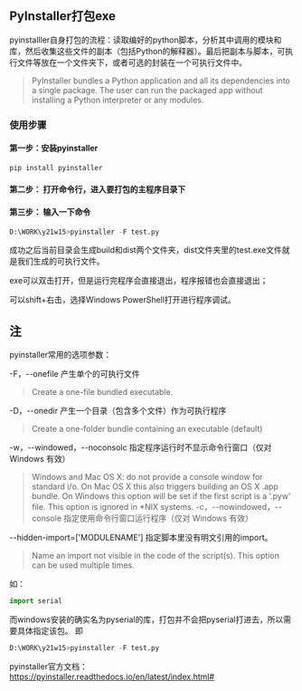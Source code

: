 ## PyInstaller打包exe
pyinstalller自身打包的流程：读取编好的python脚本，分析其中调用的模块和库，然后收集这些文件的副本（包括Python的解释器）。最后把副本与脚本，可执行文件等放在一个文件夹下，或者可选的封装在一个可执行文件中。

 > PyInstaller bundles a Python application and all its dependencies into a single package. The user can run the packaged app without installing a Python interpreter or any modules.

### 使用步骤
#### 第一步：安装pyinstaller
```python
pip install pyinstaller
```
#### 第二步： 打开命令行，进入要打包的主程序目录下
#### 第三步： 输入一下命令
```python
D:\WORK\y21w15>pyinstaller -F test.py
```
成功之后当前目录会生成build和dist两个文件夹，dist文件夹里的test.exe文件就是我们生成的可执行文件。

exe可以双击打开，但是运行完程序会直接退出，程序报错也会直接退出；

可以shift+右击，选择Windows PowerShell打开进行程序调试。

## 注

pyinstaller常用的选项参数：

-F，--onefile	产生单个的可执行文件
>Create a one-file bundled executable.

-D，--onedir	产生一个目录（包含多个文件）作为可执行程序
>Create a one-folder bundle containing an executable (default)

-w，--windowed，--noconsolc	指定程序运行时不显示命令行窗口（仅对 Windows 有效）
>Windows and Mac OS X: do not provide a console window for standard i/o. On Mac OS X this also triggers building an OS X .app bundle. On Windows this option will be set if the first script is a ‘.pyw’ file. This option is ignored in *NIX systems.
-c，--nowindowed，--console	指定使用命令行窗口运行程序（仅对 Windows 有效）

--hidden-import=['MODULENAME'] 指定脚本里没有明文引用的import。
>Name an import not visible in the code of the script(s). This option can be used multiple times.

如：
```python
import serial
```
而windows安装的确实名为pyserial的库，打包并不会把pyserial打进去，所以需要具体指定该包。
即
```python
D:\WORK\y21w15>pyinstaller -F test.py
```

pyinstaller官方文档：
https://pyinstaller.readthedocs.io/en/latest/index.html#